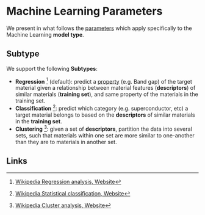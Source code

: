# Machine Learning Parameters

We present in what follows the [parameters](../../models/parameters.md) which apply specifically to the Machine
Learning **model type**.

## Subtype

We support the following **Subtypes**:

- **Regression** [^1] (default): predict a [property](../../properties/overview.md) (e.g. Band gap) of the target
  material given a relationship between material features (**descriptors**) of similar materials (**training set**), and
  same property of the materials in the training set.
- **Classification** [^2]: predict which category (e.g. superconductor, etc) a target material belongs to based on
  the **descriptors** of similar materials in the **training set**.
- **Clustering** [^3]: given a set of **descriptors**, partition the data into several sets, such that materials within
  one set are more similar to one-another than they are to materials in another set.

## Links

[^1]: [Wikipedia Regression analysis, Website](https://en.wikipedia.org/wiki/Regression_analysis)

[^2]: [Wikipedia Statistical classification, Website](https://en.wikipedia.org/wiki/Statistical_classification)

[^3]: [Wikipedia Cluster analysis, Website](https://en.wikipedia.org/wiki/Cluster_analysis)

